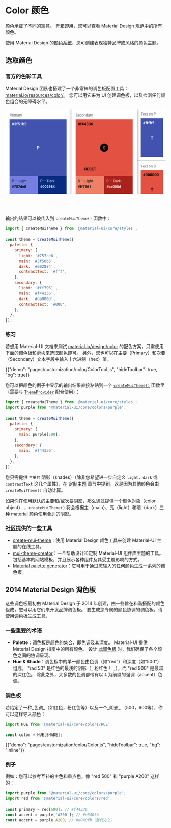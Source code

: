 # Color 颜色

<p class="description">颜色承载了不同的寓意。 开箱即用，您可以查看 Material Design 规范中的所有颜色。</p>

使用 Material Design 的[颜色系统](https://material.io/design/color/)，您可创建表现独特品牌或风格的颜色主题。

## 选取颜色

### 官方的色彩工具

Material Design 团队也搭建了一个非常棒的调色板配置工具： [material.io/resources/color/](https://material.io/resources/color/)。 您可以用它来为 UI 创建调色板，以及检测任何颜色组合的无障碍水平。

<a href="https://material.io/resources/color/#!/?view.left=0&view.right=0&primary.color=3F51B5&secondary.color=F44336
" target="_blank" rel="noopener nofollow">
  <img src="/static/images/color/colorTool.png" alt="官方的色彩工具" style="width: 574px" />
</a>

<br />
<br />

输出的结果可以被传入到 `createMuiTheme()` 函数中：

```js
import { createMuiTheme } from '@material-ui/core/styles';

const theme = createMuiTheme({
  palette: {
    primary: {
      light: '#757ce8',
      main: '#3f50b5',
      dark: '#002884',
      contrastText: '#fff',
    },
    secondary: {
      light: '#ff7961',
      main: '#f44336',
      dark: '#ba000d',
      contrastText: '#000',
    },
  },
});
```

### 练习

若想用 Material-UI 文档来测试 [material.io/design/color](https://material.io/design/color/) 的配色方案，只需使用下面的调色板和滑块来选取颜色即可。 另外，您也可以在主要（Primary）和次要（Secondary）文本字段中输入十六进制（hex）值。

{{"demo": "pages/customization/color/ColorTool.js", "hideToolbar": true, "bg": true}}

您可以把颜色的例子中显示的输出结果直接粘贴到一个 [`createMuiTheme()`](/customization/theming/#createmuitheme-options-theme) 函数里（需要与 [`ThemeProvider`](/customization/theming/#theme-provider) 配合使用）：

```jsx
import { createMuiTheme } from '@material-ui/core/styles';
import purple from '@material-ui/core/colors/purple';

const theme = createMuiTheme({
  palette: {
    primary: {
      main: purple[500],
    },
    secondary: {
      main: '#f44336',
    },
  },
});
```

您只需提供 `主要的` 阴影（shades）（除非您希望进一步自定义 `light`，`dark` 或 `contrastText` 这几个属性），在 [定制主题](/customization/palette/) 章节中提到，这是因为其他颜色会由 `createMuiTheme()` 自动计算。

如果你在使用默认的主要和/或次要阴影，那么通过提供一个颜色对象（color object） ，`createMuiTheme()` 将会根据主（main）、亮（light）和暗（dark）三种 material 颜色使用合适的阴影。

### 社区提供的一些工具

- [create-mui-theme](https://react-theming.github.io/create-mui-theme/)：使用 Material Design 颜色工具来创建 Material-UI 主题的在线工具。
- [mui-theme-creator](https://bareynol.github.io/mui-theme-creator/)：一个帮助设计和定制 Material-UI 组件库主题的工具。 包括基本的网站模板，并且展示各种组件及其受主题影响的方式。
- [Material palette generator](https://material.io/inline-tools/color/)：它可用于通过您输入的任何颜色生成一系列的调色板。

## 2014 Material Design 调色板

这些调色板最初由 Material Design 于 2014 年创建，由一些旨在和谐搭配的颜色组成，您可以用它们来开发品牌调色板。 要生成您专属的颜色协调的调色板，请使用调色板生成工具。

### 一些重要的术语

- **Palette**：调色板是颜色的集合，即色调及其深度。 Material-UI 提供 Material Design 指南中的所有颜色。 设计 [此调色板](#color-palette) 时，我们确保了各个颜色之间的协调呈现。
- **Hue & Shade**：调色板中的单一颜色由色调（如“red”）和深度（如“500”）组成。 "rad 50" 是红色的最浅的阴影（_ 粉红色！ _），而 "red 900" 是最暗的深红色。 除此之外，大多数的色调都带有以 `A` 为前缀的强调（accent）色调。

### 调色板

若给定了一种_色调_（如红色，粉红色等）以及一个_阴影_ （500，600等），你可以这样导入颜色：

```jsx
import HUE from '@material-ui/core/colors/HUE';

const color = HUE[SHADE];
```

{{"demo": "pages/customization/color/Color.js", "hideToolbar": true, "bg": "inline"}}

### 例子

例如：您可以参考互补的主色和重点色，像 "red 500" 和 "purple A200" 这样的：

```js
import purple from '@material-ui/core/colors/purple';
import red from '@material-ui/core/colors/red';

const primary = red[500]; // #f44336
const accent = purple['A200']; // #e040fb
const accent = purple.A200; // #e040fb（替代方法）
```
